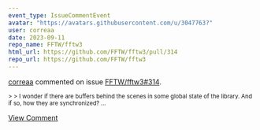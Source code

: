 ```yaml
---
event_type: IssueCommentEvent
avatar: "https://avatars.githubusercontent.com/u/3047763?"
user: correaa
date: 2023-09-11
repo_name: FFTW/fftw3
html_url: https://github.com/FFTW/fftw3/pull/314
repo_url: https://github.com/FFTW/fftw3
---
```


<a href='https://github.com/correaa' target='_blank'>correaa</a> commented on issue <a href='https://github.com/FFTW/fftw3/pull/314' target='_blank'>FFTW/fftw3#314</a>.

<small>> > I wonder if there are buffers behind the scenes in some global state of the library. And if so, how they are synchronized?...</small>

<a href='https://github.com/FFTW/fftw3/pull/314' target='_blank'>View Comment</a>